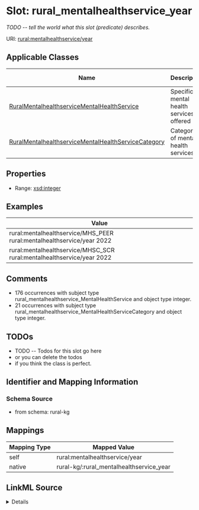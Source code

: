 

# Slot: rural_mentalhealthservice_year


_TODO -- tell the world what this slot (predicate) describes._





URI: [rural:mentalhealthservice/year](http://sail.ua.edu/ruralkg/mentalhealthservice/year)



<!-- no inheritance hierarchy -->





## Applicable Classes

| Name | Description | Modifies Slot |
| --- | --- | --- |
| [RuralMentalhealthserviceMentalHealthService](../classes/RuralMentalhealthserviceMentalHealthService.md) | Specific mental health services offered |  no  |
| [RuralMentalhealthserviceMentalHealthServiceCategory](../classes/RuralMentalhealthserviceMentalHealthServiceCategory.md) | Categories of mental health services |  no  |







## Properties

* Range: [xsd:integer](http://www.w3.org/2001/XMLSchema#integer)






## Examples

| Value |
| --- |
| rural:mentalhealthservice/MHS_PEER rural:mentalhealthservice/year 2022 |
| rural:mentalhealthservice/MHSC_SCR rural:mentalhealthservice/year 2022 |

## Comments

* 176 occurrences with subject type rural_mentalhealthservice_MentalHealthService and object type integer.
* 21 occurrences with subject type rural_mentalhealthservice_MentalHealthServiceCategory and object type integer.

## TODOs

* TODO -- Todos for this slot go here
* or you can delete the todos
* if you think the class is perfect.

## Identifier and Mapping Information







### Schema Source


* from schema: rural-kg




## Mappings

| Mapping Type | Mapped Value |
| ---  | ---  |
| self | rural:mentalhealthservice/year |
| native | rural-kg/:rural_mentalhealthservice_year |




## LinkML Source

<details>
```yaml
name: rural_mentalhealthservice_year
description: TODO -- tell the world what this slot (predicate) describes.
todos:
- TODO -- Todos for this slot go here
- or you can delete the todos
- if you think the class is perfect.
comments:
- 176 occurrences with subject type rural_mentalhealthservice_MentalHealthService
  and object type integer.
- 21 occurrences with subject type rural_mentalhealthservice_MentalHealthServiceCategory
  and object type integer.
examples:
- value: rural:mentalhealthservice/MHS_PEER rural:mentalhealthservice/year 2022
- value: rural:mentalhealthservice/MHSC_SCR rural:mentalhealthservice/year 2022
from_schema: rural-kg
rank: 1000
slot_uri: rural:mentalhealthservice/year
alias: rural_mentalhealthservice_year
domain_of:
- rural_mentalhealthservice_MentalHealthService
- rural_mentalhealthservice_MentalHealthServiceCategory
range: integer

```
</details>